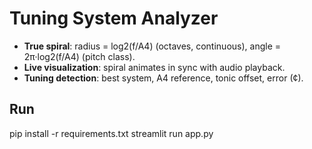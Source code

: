 ﻿# Tuning System Analyzer

- **True spiral**: radius = log2(f/A4) (octaves, continuous), angle = 2π·log2(f/A4) (pitch class).
- **Live visualization**: spiral animates in sync with audio playback.
- **Tuning detection**: best system, A4 reference, tonic offset, error (¢).

## Run
pip install -r requirements.txt
streamlit run app.py
